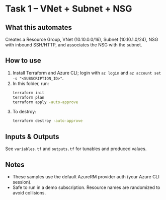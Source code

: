 # Task 1 – VNet + Subnet + NSG

## What this automates
Creates a Resource Group, VNet (10.10.0.0/16), Subnet (10.10.1.0/24), NSG with inbound SSH/HTTP, and associates the NSG with the subnet.

## How to use
1. Install Terraform and Azure CLI; login with `az login` and `az account set -s "<SUBSCRIPTION_ID>"`.
2. In this folder, run:
   ```bash
   terraform init
   terraform plan
   terraform apply -auto-approve
   ```
3. To destroy:
   ```bash
   terraform destroy -auto-approve
   ```

## Inputs & Outputs
See `variables.tf` and `outputs.tf` for tunables and produced values.

## Notes
- These samples use the default AzureRM provider auth (your Azure CLI session).
- Safe to run in a demo subscription. Resource names are randomized to avoid collisions.
